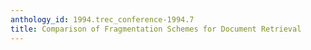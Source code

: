 ```yaml
---
anthology_id: 1994.trec_conference-1994.7
title: Comparison of Fragmentation Schemes for Document Retrieval
---
```

